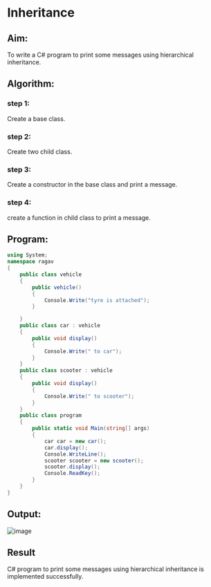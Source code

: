 # Inheritance

## Aim:
To write a C# program to print some messages using hierarchical inheritance.
## Algorithm:
### step 1: 
Create a base class.

### step 2:
Create two child class.

### step 3:
Create a constructor in the base class and print a message.

### step 4:
create a function in child class to print a message.


## Program:
```c#
using System;
namespace ragav
{
    public class vehicle
    {
        public vehicle()
        {
            Console.Write("tyre is attached");
        }

    }
    public class car : vehicle
    {
        public void display()
        {
            Console.Write(" to car");
        }
    }
    public class scooter : vehicle
    {
        public void display()
        {
            Console.Write(" to scooter");
        }
    }
    public class program
    {
        public static void Main(string[] args)
        {
            car car = new car();
            car.display();
            Console.WriteLine();
            scooter scooter = new scooter();
            scooter.display();
            Console.ReadKey();
        }
    }
}
```
## Output:
![image](https://user-images.githubusercontent.com/75235488/172887578-8084f80a-4634-40dc-9ec2-04761992270a.png)

## Result
C# program to print some messages using hierarchical inheritance is implemented successfully.
